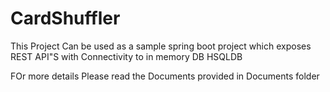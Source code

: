 # CardShuffler
This Project Can be used as a sample spring boot project which exposes REST API"S with Connectivity to in memory DB HSQLDB

FOr more details Please read the Documents provided in Documents folder 
